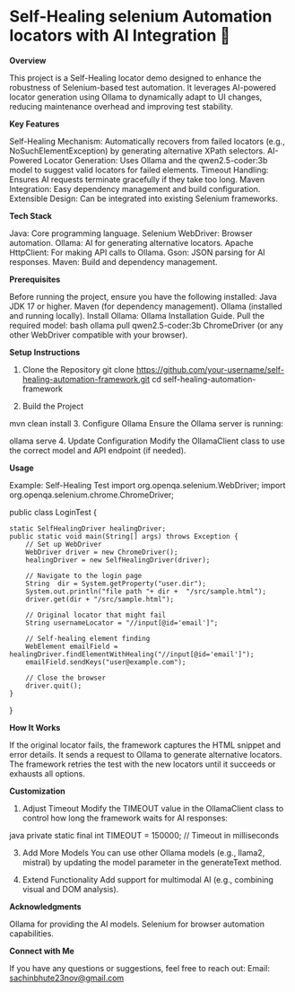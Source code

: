 # **Self-Healing selenium Automation locators with AI Integration** 🚀

**Overview**

This project is a Self-Healing locator demo designed to enhance the robustness of Selenium-based test automation. It leverages AI-powered locator generation using Ollama to dynamically adapt to UI changes, 
reducing maintenance overhead and improving test stability.

**Key Features**

Self-Healing Mechanism: Automatically recovers from failed locators (e.g., NoSuchElementException) by generating alternative XPath selectors.
AI-Powered Locator Generation: Uses Ollama and the qwen2.5-coder:3b model to suggest valid locators for failed elements.
Timeout Handling: Ensures AI requests terminate gracefully if they take too long.
Maven Integration: Easy dependency management and build configuration.
Extensible Design: Can be integrated into existing Selenium frameworks.

**Tech Stack**

Java: Core programming language.
Selenium WebDriver: Browser automation.
Ollama: AI for generating alternative locators.
Apache HttpClient: For making API calls to Ollama.
Gson: JSON parsing for AI responses.
Maven: Build and dependency management.

**Prerequisites**

Before running the project, ensure you have the following installed:
Java JDK 17 or higher.
Maven (for dependency management).
Ollama (installed and running locally).
Install Ollama: Ollama Installation Guide.
Pull the required model:
bash ollama pull qwen2.5-coder:3b
ChromeDriver (or any other WebDriver compatible with your browser).

**Setup Instructions**

1. Clone the Repository
git clone https://github.com/your-username/self-healing-automation-framework.git
cd self-healing-automation-framework

3. Build the Project

mvn clean install
3. Configure Ollama
Ensure the Ollama server is running:

ollama serve
4. Update Configuration
Modify the OllamaClient class to use the correct model and API endpoint (if needed).

**Usage**

Example: Self-Healing Test
import org.openqa.selenium.WebDriver;
import org.openqa.selenium.chrome.ChromeDriver;

public class LoginTest {

    static SelfHealingDriver healingDriver;
    public static void main(String[] args) throws Exception {
        // Set up WebDriver
        WebDriver driver = new ChromeDriver();
        healingDriver = new SelfHealingDriver(driver);

        // Navigate to the login page
        String  dir = System.getProperty("user.dir");
        System.out.println("file path "+ dir +  "/src/sample.html");
        driver.get(dir + "/src/sample.html");

        // Original locator that might fail
        String usernameLocator = "//input[@id='email']";

        // Self-healing element finding
        WebElement emailField = healingDriver.findElementWithHealing("//input[@id='email']");
        emailField.sendKeys("user@example.com");

        // Close the browser
        driver.quit();
    }
}

**How It Works**

If the original locator fails, the framework captures the HTML snippet and error details.
It sends a request to Ollama to generate alternative locators.
The framework retries the test with the new locators until it succeeds or exhausts all options.

**Customization**

1. Adjust Timeout
Modify the TIMEOUT value in the OllamaClient class to control how long the framework waits for AI responses:

java
private static final int TIMEOUT = 150000; // Timeout in milliseconds

3. Add More Models
You can use other Ollama models (e.g., llama2, mistral) by updating the model parameter in the generateText method.

4. Extend Functionality
Add support for multimodal AI (e.g., combining visual and DOM analysis).


**Acknowledgments**

Ollama for providing the AI models.
Selenium for browser automation capabilities.

**Connect with Me**

If you have any questions or suggestions, feel free to reach out:
Email: sachinbhute23nov@gmail.com

